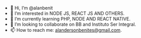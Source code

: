- 👋 Hi, I’m @alanbenit
- 👀 I’m interested in NODE JS, REACT JS AND OTHERS.
- 🌱 I’m currently learning PHP, NODE AND REACT NATIVE.
- 💞️ I’m looking to collaborate on BB and Instituto Ser Integral.
- 📫 How to reach me: alandersonbenites@gmail.com.

<!---
alanbenit/alanbenit is a ✨ special ✨ repository because its `README.md` (this file) appears on your GitHub profile.
You can click the Preview link to take a look at your changes.
--->
